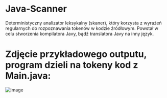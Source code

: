 # Java-Scanner
Deterministyczny analizator leksykalny (skaner), który korzysta z wyrażeń regularnych do rozpoznawania tokenów w kodzie źródłowym. Powstał w celu stworzenia kompilatora Javy, bądź translatora Javy na inny język.

# Zdjęcie przykładowego outputu, program dzieli na tokeny kod z Main.java:
![image](https://github.com/user-attachments/assets/d3ae4806-f293-434c-891f-54db9400fa64)
